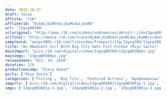 ```yaml
---
date: 2018-10-27
draft: false
affsite: "r18"
afflinkr18: "NjA4LjEuMS4xLjAuMC4wLjAuMA"
url: "13gvg00380"
urloriginal: "http://www.r18.com/videos/vod/movies/detail/-/id=13gvg00380"
urlfinal: "http://media.r18.com/track/NjA4LjEuMS4xLjAuMC4wLjAuMA/videos/vod/movies/detail/-/id=13gvg00380"
samplevid: "awspv3001.r18.com/litevideo/freepv/1/13g/13gvg380/13gvg380_dmb_w.mp4"
title: "An Obedient Girl With Big Tits Gets Fist Fucked (Miyu Saito)"
mainimgurl: "pics.r18.com/digital/video/13gvg00380/13gvg00380ps.jpg"
mainimgs: "13gvg00380ps.jpg"
releasedate: "Oct. 19, 2016"
duration: 120
productioncomp: "Glory Quest"
girls: ['Miyu Saito']
categories: ['Fisting', 'Big Tits', 'Featured Actress', 'Nymphomaniac', 'Urination', 'Bondage', 'Hi-Def']
imgurls: ['pics.r18.com/digital/video/13gvg00380/13gvg00380jp-1.jpg', 'pics.r18.com/digital/video/13gvg00380/13gvg00380jp-2.jpg', 'pics.r18.com/digital/video/13gvg00380/13gvg00380jp-3.jpg', 'pics.r18.com/digital/video/13gvg00380/13gvg00380jp-4.jpg', 'pics.r18.com/digital/video/13gvg00380/13gvg00380jp-5.jpg', 'pics.r18.com/digital/video/13gvg00380/13gvg00380jp-6.jpg', 'pics.r18.com/digital/video/13gvg00380/13gvg00380jp-7.jpg', 'pics.r18.com/digital/video/13gvg00380/13gvg00380jp-8.jpg', 'pics.r18.com/digital/video/13gvg00380/13gvg00380jp-9.jpg', 'pics.r18.com/digital/video/13gvg00380/13gvg00380jp-10.jpg', 'pics.r18.com/digital/video/13gvg00380/13gvg00380jp-11.jpg', 'pics.r18.com/digital/video/13gvg00380/13gvg00380jp-12.jpg', 'pics.r18.com/digital/video/13gvg00380/13gvg00380jp-13.jpg', 'pics.r18.com/digital/video/13gvg00380/13gvg00380jp-14.jpg', 'pics.r18.com/digital/video/13gvg00380/13gvg00380jp-15.jpg', 'pics.r18.com/digital/video/13gvg00380/13gvg00380jp-16.jpg', 'pics.r18.com/digital/video/13gvg00380/13gvg00380jp-17.jpg', 'pics.r18.com/digital/video/13gvg00380/13gvg00380jp-18.jpg', 'pics.r18.com/digital/video/13gvg00380/13gvg00380jp-19.jpg', 'pics.r18.com/digital/video/13gvg00380/13gvg00380jp-20.jpg']
imgs: ['13gvg00380jp-1.jpg', '13gvg00380jp-2.jpg', '13gvg00380jp-3.jpg', '13gvg00380jp-4.jpg', '13gvg00380jp-5.jpg', '13gvg00380jp-6.jpg', '13gvg00380jp-7.jpg', '13gvg00380jp-8.jpg', '13gvg00380jp-9.jpg', '13gvg00380jp-10.jpg', '13gvg00380jp-11.jpg', '13gvg00380jp-12.jpg', '13gvg00380jp-13.jpg', '13gvg00380jp-14.jpg', '13gvg00380jp-15.jpg', '13gvg00380jp-16.jpg', '13gvg00380jp-17.jpg', '13gvg00380jp-18.jpg', '13gvg00380jp-19.jpg', '13gvg00380jp-20.jpg']
---
```

